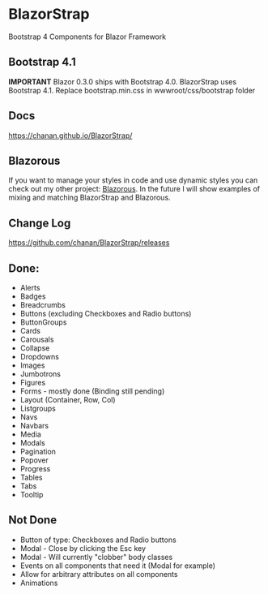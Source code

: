 # BlazorStrap

Bootstrap 4 Components for Blazor Framework

## Bootstrap 4.1

**IMPORTANT** Blazor 0.3.0 ships with Bootstrap 4.0. BlazorStrap uses Bootstrap 4.1. Replace bootstrap.min.css in wwwroot/css/bootstrap folder

## Docs
https://chanan.github.io/BlazorStrap/

## Blazorous

If you want to manage your styles in code and use dynamic styles you can check out my other project: [Blazorous](https://chanan.github.io/Blazorous/).
In the future I will show examples of mixing and matching BlazorStrap and Blazorous.

## Change Log
https://github.com/chanan/BlazorStrap/releases

## Done:
* Alerts
* Badges
* Breadcrumbs
* Buttons (excluding Checkboxes and Radio buttons)
* ButtonGroups
* Cards
* Carousals
* Collapse
* Dropdowns
* Images
* Jumbotrons
* Figures
* Forms - mostly done (Binding still pending)
* Layout (Container, Row, Col)
* Listgroups
* Navs
* Navbars
* Media
* Modals
* Pagination
* Popover
* Progress
* Tables
* Tabs
* Tooltip

## Not Done

* Button of type: Checkboxes and Radio buttons
* Modal - Close by clicking the Esc key
* Modal - Will currently "clobber" body classes
* Events on all components that need it (Modal for example)
* Allow for arbitrary attributes on all components
* Animations